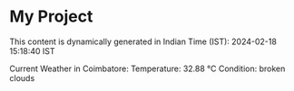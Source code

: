 # My Project

This content is dynamically generated in Indian Time (IST): 2024-02-18 15:18:40 IST


Current Weather in Coimbatore:
Temperature: 32.88 °C
Condition: broken clouds
